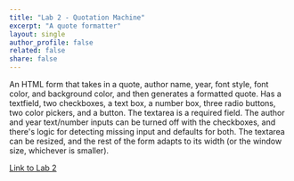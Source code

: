 ```yaml
---
title: "Lab 2 - Quotation Machine"
excerpt: "A quote formatter"
layout: single
author_profile: false
related: false
share: false
---
```


An HTML form that takes in a quote, author name, year, font style, font color, and background color, and then generates a formatted quote. Has a textfield, two checkboxes, a text box, a number box, three radio buttons, two color pickers, and a button. The textarea is a required field. The author and year text/number inputs can be turned off with the checkboxes, and there's logic for detecting missing input and defaults for both. The textarea can be resized, and the rest of the form adapts to its width (or the window size, whichever is smaller).

[Link to Lab 2](https://creative.colorado.edu/~myco6347/fwd/Labs/Lab2)
